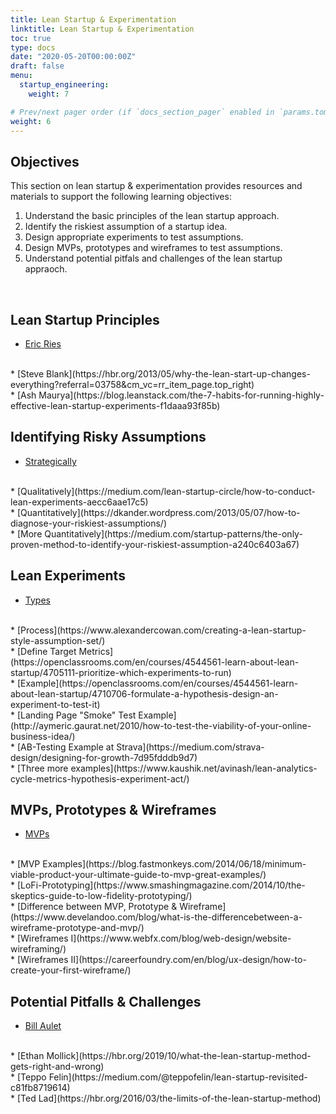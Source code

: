 ```yaml
---
title: Lean Startup & Experimentation
linktitle: Lean Startup & Experimentation
toc: true
type: docs
date: "2020-05-20T00:00:00Z"
draft: false
menu:
  startup_engineering:
    weight: 7

# Prev/next pager order (if `docs_section_pager` enabled in `params.toml`)
weight: 6
---
```


## Objectives

This section on lean startup & experimentation provides resources and materials to support the following learning objectives:
1. Understand the basic principles of the lean startup approach.
2. Identify the riskiest assumption of a startup idea.
3. Design appropriate experiments to test assumptions.
4. Design MVPs, prototypes and wireframes to test assumptions.
5. Understand potential pitfals and challenges of the lean startup appraoch.

<br/>


## Lean Startup Principles
* [Eric Ries](http://theleanstartup.com/principles)
<br/>
* [Steve Blank](https://hbr.org/2013/05/why-the-lean-start-up-changes-everything?referral=03758&cm_vc=rr_item_page.top_right)
<br/>
* [Ash Maurya](https://blog.leanstack.com/the-7-habits-for-running-highly-effective-lean-startup-experiments-f1daaa93f85b)
<br/>

## Identifying Risky Assumptions
* [Strategically](https://papers.ssrn.com/sol3/papers.cfm?abstract_id=3684428)
<br/>
* [Qualitatively](https://medium.com/lean-startup-circle/how-to-conduct-lean-experiments-aecc6aae17c5)
<br/>
* [Quantitatively](https://dkander.wordpress.com/2013/05/07/how-to-diagnose-your-riskiest-assumptions/)
<br/>
* [More Quantitatively](https://medium.com/startup-patterns/the-only-proven-method-to-identify-your-riskiest-assumption-a240c6403a67)


## Lean Experiments
* [Types](https://grasshopperherder.com/what-type-of-lean-startup-experiment-should-i-run/)
<br/>
* [Process](https://www.alexandercowan.com/creating-a-lean-startup-style-assumption-set/)
<br/>
* [Define Target Metrics](https://openclassrooms.com/en/courses/4544561-learn-about-lean-startup/4705111-prioritize-which-experiments-to-run)
<br/>
* [Example](https://openclassrooms.com/en/courses/4544561-learn-about-lean-startup/4710706-formulate-a-hypothesis-design-an-experiment-to-test-it)
<br/>
* [Landing Page "Smoke" Test Example](http://aymeric.gaurat.net/2010/how-to-test-the-viability-of-your-online-business-idea/)
<br/>
* [AB-Testing Example at Strava](https://medium.com/strava-design/designing-for-growth-7d95fdddb9d7)
<br/>
* [Three more examples](https://www.kaushik.net/avinash/lean-analytics-cycle-metrics-hypothesis-experiment-act/)


## MVPs, Prototypes & Wireframes
* [MVPs](https://blog.leanstack.com/minimum-viable-product-mvp-7e280b0b9418)
<br/>
* [MVP Examples](https://blog.fastmonkeys.com/2014/06/18/minimum-viable-product-your-ultimate-guide-to-mvp-great-examples/)
<br/>
* [LoFi-Prototyping](https://www.smashingmagazine.com/2014/10/the-skeptics-guide-to-low-fidelity-prototyping/)
<br/>
* [Difference between MVP, Prototype & Wireframe](https://www.develandoo.com/blog/what-is-the-differencebetween-a-wireframe-prototype-and-mvp/)
<br/>
* [Wireframes I](https://www.webfx.com/blog/web-design/website-wireframing/)
<br/>
* [Wireframes II](https://careerfoundry.com/en/blog/ux-design/how-to-create-your-first-wireframe/)


## Potential Pitfalls & Challenges
* [Bill Aulet](https://techcrunch.com/2014/03/01/our-dangerous-obsession-with-the-mvp/)
<br/>
* [Ethan Mollick](https://hbr.org/2019/10/what-the-lean-startup-method-gets-right-and-wrong)
<br/>
* [Teppo Felin](https://medium.com/@teppofelin/lean-startup-revisited-c81fb8719614)
<br/>
* [Ted Lad](https://hbr.org/2016/03/the-limits-of-the-lean-startup-method)







